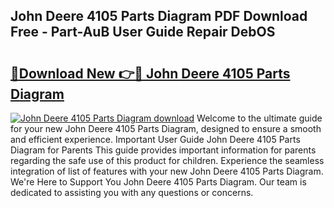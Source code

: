 ## John Deere 4105 Parts Diagram PDF Download Free - Part-AuB User Guide Repair DebOS

# <h2><a href="http://dfkr47q.blite.top/?on=John+Deere+4105+Parts+Diagram">🔗Download New 👉🔴 John Deere 4105 Parts Diagram</a></h2>

[![John Deere 4105 Parts Diagram download](https://i.imgur.com/lujVjoI.png)](http://dfkr47q.blite.top/?on=John+Deere+4105+Parts+Diagram)
Welcome to the ultimate guide for your new John Deere 4105 Parts Diagram, designed to ensure a smooth and efficient experience. Important User Guide John Deere 4105 Parts Diagram for Parents This guide provides important information for parents regarding the safe use of this product for children. Experience the seamless integration of list of features with your new John Deere 4105 Parts Diagram. We're Here to Support You John Deere 4105 Parts Diagram. Our team is dedicated to assisting you with any questions or concerns.
